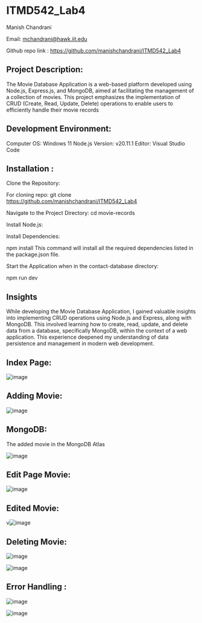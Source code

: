 ﻿# ITMD542_Lab4

 Manish Chandrani

Email: mchandrani@hawk.iit.edu

Github repo link : https://github.com/manishchandrani/ITMD542_Lab4

## Project Description:

The Movie Database Application is a web-based platform developed using Node.js, Express.js, and MongoDB, aimed at facilitating the management of a collection of movies. This project emphasizes the implementation of CRUD (Create, Read, Update, Delete) operations to enable users to efficiently handle their movie records

## Development Environment:

Computer OS: Windows 11 Node.js Version: v20.11.1 Editor: Visual Studio Code

## Installation :

Clone the Repository:

For cloning repo: git clone https://github.com/manishchandrani/ITMD542_Lab4

Navigate to the Project Directory: cd movie-records

Install Node.js:

Install Dependencies:

npm install This command will install all the required dependencies listed in the package.json file.

Start the Application when in the contact-database directory:

npm run dev


## Insights

While developing the Movie Database Application, I gained valuable insights into implementing CRUD operations using Node.js and Express, along with MongoDB. This involved learning how to create, read, update, and delete data from a database, specifically MongoDB, within the context of a web application. This experience deepened my understanding of data persistence and management in modern web development.


## Index Page:

![image](https://github.com/manishchandrani/ITMD542_Lab4/assets/142928384/43f38dda-6c11-4f9f-b058-ff6dc56d2c53)


## Adding Movie:

![image](https://github.com/manishchandrani/ITMD542_Lab4/assets/142928384/f577bf68-3eb5-484c-9c52-ceb2b3cacdcb)

## MongoDB: 

The added movie in the MongoDB Atlas 

![image](https://github.com/manishchandrani/ITMD542_Lab4/assets/142928384/6afaf545-afbd-4e4b-ba88-538e4d285b80)

## Edit Page Movie: 

![image](https://github.com/manishchandrani/ITMD542_Lab4/assets/142928384/fecda927-ac1e-41de-9efa-67f8308fb2f2)

## Edited Movie: 

v![image](https://github.com/manishchandrani/ITMD542_Lab4/assets/142928384/721fbcdd-dd1b-48b6-955c-edda05dd6c0b)

## Deleting Movie: 

![image](https://github.com/manishchandrani/ITMD542_Lab4/assets/142928384/19d46ed6-3018-419f-8a8f-b8486daf74cf)

![image](https://github.com/manishchandrani/ITMD542_Lab4/assets/142928384/1aeaa7fc-e1ee-44a7-a6d6-0fd75e0cf97f)

## Error Handling : 

![image](https://github.com/manishchandrani/ITMD542_Lab4/assets/142928384/7f8466ea-3765-4916-a3bb-bcd61a977b31)

![image](https://github.com/manishchandrani/ITMD542_Lab4/assets/142928384/00913f54-11f5-4455-abc0-5b8868b71e1e)







